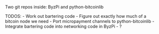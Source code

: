 Two git repos inside: ByzPi and python-bitcoinlib

TODOS:
	- Work out bartering code
	- Figure out exactly how much of a bitcoin node we need
	- Port micropayment channels to python-bitcoinlib
	- Integrate bartering code into networking code in ByzPi
	- ?
